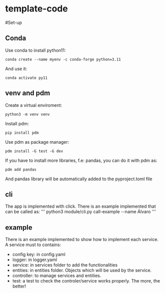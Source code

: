 # template-code

#Set-up

## Conda
Use conda to install python11:
```
conda create --name myenv -c conda-forge python=3.11
```
And use it:
```
conda activate py11
```

## venv and pdm
Create a virtual enviroment:
```
python3 -m venv venv
```
Install pdm:
```
pip install pdm
```
Use pdm as package manager:
```
pdm install -G test -G dev
```
If you have to install more libraries, f.e: pandas, you can do it with pdm as:
```
pdm add pandas
```
And pandas library will be automatically added to the pyproject.toml file

## cli
The app is implemented with click. There is an example implemented that can be called as:
'''
python3 module/cli.py call-example --name Álvaro
'''

## example

There is an example implemented to show how to implement each service. A service must to contains:
- config key: in config.yaml
- logger: in logger.yaml
- service: in services folder to add the functionalities
- entities: in entities folder. Objects which will be used by the service.
- controller: to manage services and entities. 
- test: a test to check the controler/service works properly. The more, the better!